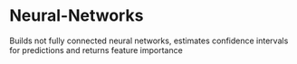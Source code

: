 # Neural-Networks
Builds not fully connected neural networks, estimates confidence intervals for predictions and returns feature importance
